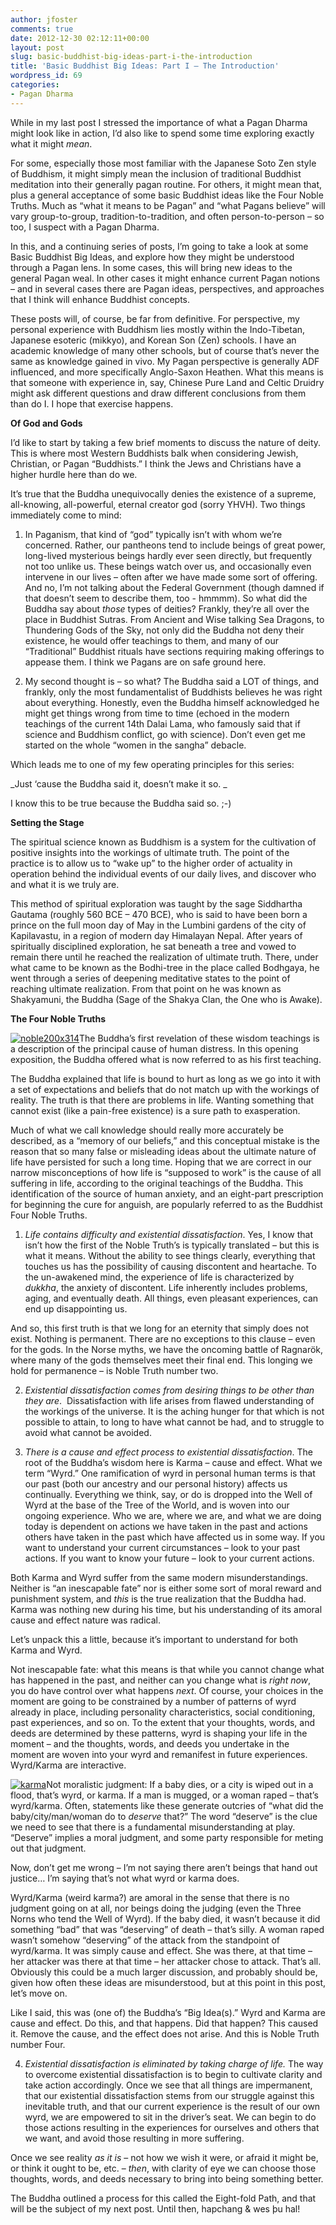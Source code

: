 ```yaml
---
author: jfoster
comments: true
date: 2012-12-30 02:12:11+00:00
layout: post
slug: basic-buddhist-big-ideas-part-i-the-introduction
title: 'Basic Buddhist Big Ideas: Part I – The Introduction'
wordpress_id: 69
categories:
- Pagan Dharma
---
```


While in my last post I stressed the importance of what a Pagan Dharma might look like in action, I’d also like to spend some time exploring exactly what it might _mean_.

For some, especially those most familiar with the Japanese Soto Zen style of Buddhism, it might simply mean the inclusion of traditional Buddhist meditation into their generally pagan routine. For others, it might mean that, plus a general acceptance of some basic Buddhist ideas like the Four Noble Truths. Much as “what it means to be Pagan” and “what Pagans believe” will vary group-to-group, tradition-to-tradition, and often person-to-person – so too, I suspect with a Pagan Dharma.

In this, and a continuing series of posts, I’m going to take a look at some Basic Buddhist Big Ideas, and explore how they might be understood through a Pagan lens. In some cases, this will bring new ideas to the general Pagan weal. In other cases it might enhance current Pagan notions – and in several cases there are Pagan ideas, perspectives, and approaches that I think will enhance Buddhist concepts.

These posts will, of course, be far from definitive. For perspective, my personal experience with Buddhism lies mostly within the Indo-Tibetan, Japanese esoteric (mikkyo), and Korean Son (Zen) schools. I have an academic knowledge of many other schools, but of course that’s never the same as knowledge gained in vivo. My Pagan perspective is generally ADF influenced, and more specifically Anglo-Saxon Heathen. What this means is that someone with experience in, say, Chinese Pure Land and Celtic Druidry might ask different questions and draw different conclusions from them than do I. I hope that exercise happens.

**Of God and Gods**

I’d like to start by taking a few brief moments to discuss the nature of deity. This is where most Western Buddhists balk when considering Jewish, Christian, or Pagan “Buddhists.” I think the Jews and Christians have a higher hurdle here than do we.

It’s true that the Buddha unequivocally denies the existence of a supreme, all-knowing, all-powerful, eternal creator god (sorry YHVH). Two things immediately come to mind:

1) In Paganism, that kind of “god” typically isn’t with whom we’re concerned. Rather, our pantheons tend to include beings of great power, long-lived mysterious beings hardly ever seen directly, but frequently not too unlike us. These beings watch over us, and occasionally even intervene in our lives – often after we have made some sort of offering. And no, I’m not talking about the Federal Government (though damned if that doesn’t seem to describe them, too - hmmmm). So what did the Buddha say about _those_ types of deities? Frankly, they’re all over the place in Buddhist Sutras. From Ancient and Wise talking Sea Dragons, to Thundering Gods of the Sky, not only did the Buddha not deny their existence, he would offer teachings to them, and many of our “Traditional” Buddhist rituals have sections requiring making offerings to appease them. I think we Pagans are on safe ground here.

2) My second thought is – so what? The Buddha said a LOT of things, and frankly, only the most fundamentalist of Buddhists believes he was right about everything. Honestly, even the Buddha himself acknowledged he might get things wrong from time to time (echoed in the modern teachings of the current 14th Dalai Lama, who famously said that if science and Buddhism conflict, go with science). Don’t even get me started on the whole “women in the sangha” debacle.

Which leads me to one of my few operating principles for this series:

_Just ‘cause the Buddha said it, doesn’t make it so. _

I know this to be true because the Buddha said so. ;-)

**Setting the Stage**

The spiritual science known as Buddhism is a system for the cultivation of positive insights into the workings of ultimate truth. The point of the practice is to allow us to “wake up” to the higher order of actuality in operation behind the individual events of our daily lives, and discover who and what it is we truly are.

This method of spiritual exploration was taught by the sage Siddhartha Gautama (roughly 560 BCE – 470 BCE), who is said to have been born a prince on the full moon day of May in the Lumbini gardens of the city of Kapilavastu, in a region of modern day Himalayan Nepal. After years of spiritually disciplined exploration, he sat beneath a tree and vowed to remain there until he reached the realization of ultimate truth. There, under what came to be known as the Bodhi-tree in the place called Bodhgaya, he went through a series of deepening meditative states to the point of reaching ultimate realization. From that point on he was known as Shakyamuni, the Buddha (Sage of the Shakya Clan, the One who is Awake).

**The Four Noble Truths**

[![noble200x314](http://pagandharma.org/wp-content/uploads/2012/12/noble200x314.gif)](http://pagandharma.org/2012/12/basic-buddhist-big-ideas-part-i-the-introduction/noble200x314/)The Buddha’s first revelation of these wisdom teachings is a description of the principal cause of human distress. In this opening exposition, the Buddha offered what is now referred to as his first teaching.

The Buddha explained that life is bound to hurt as long as we go into it with a set of expectations and beliefs that do not match up with the workings of reality. The truth is that there are problems in life. Wanting something that cannot exist (like a pain-free existence) is a sure path to exasperation.

Much of what we call knowledge should really more accurately be described, as a “memory of our beliefs,” and this conceptual mistake is the reason that so many false or misleading ideas about the ultimate nature of life have persisted for such a long time. Hoping that we are correct in our narrow misconceptions of how life is “supposed to work” is the cause of all suffering in life, according to the original teachings of the Buddha. This identification of the source of human anxiety, and an eight-part prescription for beginning the cure for anguish, are popularly referred to as the Buddhist Four Noble Truths.

1) _Life contains difficulty and existential dissatisfaction_. Yes, I know that isn’t how the first of the Noble Truth’s is typically translated – but this is what it means. Without the ability to see things clearly, everything that touches us has the possibility of causing discontent and heartache. To the un-awakened mind, the experience of life is characterized by _dukkha_, the anxiety of discontent. Life inherently includes problems, aging, and eventually death. All things, even pleasant experiences, can end up disappointing us.

And so, this first truth is that we long for an eternity that simply does not exist. Nothing is permanent. There are no exceptions to this clause – even for the gods. In the Norse myths, we have the oncoming battle of Ragnarök, where many of the gods themselves meet their final end. This longing we hold for permanence – is Noble Truth number two.

2) _Existential dissatisfaction comes from desiring things to be other than they are_.  Dissatisfaction with life arises from flawed understanding of the workings of the universe. It is the aching hunger for that which is not possible to attain, to long to have what cannot be had, and to struggle to avoid what cannot be avoided.

3) _There is a cause and effect process to existential dissatisfaction_. The root of the Buddha’s wisdom here is Karma – cause and effect. What we term “Wyrd.” One ramification of wyrd in personal human terms is that our past (both our ancestry and our personal history) affects us continually. Everything we think, say, or do is dropped into the Well of Wyrd at the base of the Tree of the World, and is woven into our ongoing experience. Who we are, where we are, and what we are doing today is dependent on actions we have taken in the past and actions others have taken in the past which have affected us in some way. If you want to understand your current circumstances – look to your past actions. If you want to know your future – look to your current actions.

Both Karma and Wyrd suffer from the same modern misunderstandings. Neither is “an inescapable fate” nor is either some sort of moral reward and punishment system, and _this_ is the true realization that the Buddha had. Karma was nothing new during his time, but his understanding of its amoral cause and effect nature was radical.

Let’s unpack this a little, because it’s important to understand for both Karma and Wyrd.

Not inescapable fate: what this means is that while you cannot change what has happened in the past, and neither can you change what is _right now_, you do have control over what happens _next_. Of course, your choices in the moment are going to be constrained by a number of patterns of wyrd already in place, including personality characteristics, social conditioning, past experiences, and so on. To the extent that your thoughts, words, and deeds are determined by these patterns, wyrd is shaping your life in the moment – and the thoughts, words, and deeds you undertake in the moment are woven into your wyrd and remanifest in future experiences. Wyrd/Karma are interactive.

[![karma](http://pagandharma.org/wp-content/uploads/2012/12/karma.jpg)](http://pagandharma.org/2012/12/basic-buddhist-big-ideas-part-i-the-introduction/karma/)Not moralistic judgment: If a baby dies, or a city is wiped out in a flood, that’s wyrd, or karma. If a man is mugged, or a woman raped – that’s wyrd/karma. Often, statements like these generate outcries of “what did the baby/city/man/woman do to _deserve_ that?” The word “deserve” is the clue we need to see that there is a fundamental misunderstanding at play. “Deserve” implies a moral judgment, and some party responsible for meting out that judgment.

Now, don’t get me wrong – I’m not saying there aren’t beings that hand out justice… I’m saying that’s not what wyrd or karma does.

Wyrd/Karma (weird karma?) are amoral in the sense that there is no judgment going on at all, nor beings doing the judging (even the Three Norns who tend the Well of Wyrd). If the baby died, it wasn’t because it did something “bad” that was “deserving” of death – that’s silly. A woman raped wasn’t somehow “deserving” of the attack from the standpoint of wyrd/karma. It was simply cause and effect. She was there, at that time – her attacker was there at that time – her attacker chose to attack. That’s all. Obviously this could be a much larger discussion, and probably should be, given how often these ideas are misunderstood, but at this point in this post, let’s move on.

Like I said, this was (one of) the Buddha’s “Big Idea(s).” Wyrd and Karma are cause and effect. Do this, and that happens. Did that happen? This caused it. Remove the cause, and the effect does not arise. And this is Noble Truth number Four.

4) _Existential_ _dissatisfaction is eliminated by taking charge of life._ The way to overcome existential dissatisfaction is to begin to cultivate clarity and take action accordingly. Once we see that all things are impermanent, that our existential dissatisfaction stems from our struggle against this inevitable truth, and that our current experience is the result of our own wyrd, we are empowered to sit in the driver’s seat. We can begin to do those actions resulting in the experiences for ourselves and others that we want, and avoid those resulting in more suffering.

Once we see reality _as it is_ – not how we wish it were, or afraid it might be, or think it ought to be, etc. – _then_, with clarity of eye we can choose those thoughts, words, and deeds necessary to bring into being something better.

The Buddha outlined a process for this called the Eight-fold Path, and that will be the subject of my next post. Until then, hapchang & wes þu hal!
